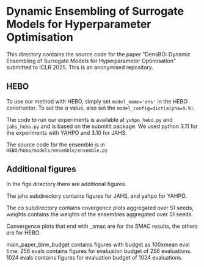 # Dynamic Ensembling of Surrogate Models for Hyperparameter Optimisation

This directory contains the source code for the paper "DensBO: Dynamic Ensembling of Surrogate Models for Hyperparameter Optimisation" submitted to ICLR 2025. This is an anonymised repository.

## HEBO
To use our method with HEBO, simply set `model_name='ens'` in the HEBO constructor. To set the $\alpha$ value, also set the `model_config=dict(alpha=0.9)`.

The code to run our experiments is available at `yahpo_hebo.py` and `jahs_hebo.py` and is based on the submitit package.
We used python 3.11 for the experiments with YAHPO and 3.10 for JAHS.

The source code for the ensemble is in `HEBO/hebo/models/ensemble/ensemble.py`


## Additional figures
In the figs directory there are additional figures.

The jahs subdirectory contains figures for JAHS, and yahpo for YAHPO.

The co subdirectory contains cnvergence plots aggregated over 51 seeds, weights contains the weights of the ensembles aggregated over 51 seeds.

Convergence plots that end with _smac are for the SMAC results, the others are for HEBO.

main_paper_time_budget contains figures with budget as 100xmean eval time.
256 evals contains figures for evaluation budget of 256 evaluations.
1024 evals contains figures for evaluation budget of 1024 evaluations.
